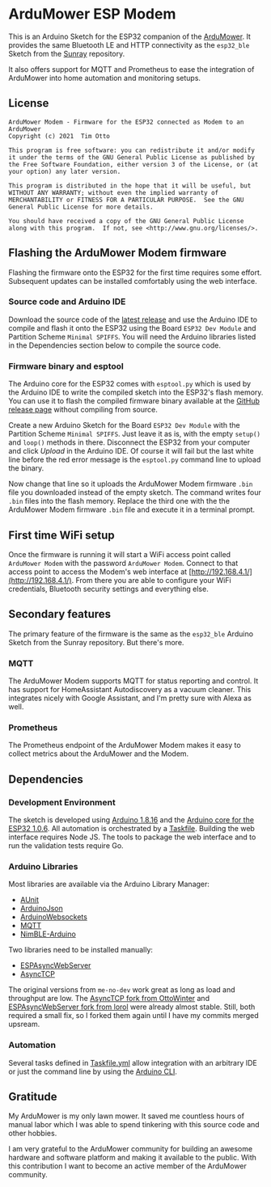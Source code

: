 # ArduMower ESP Modem

This is an Arduino Sketch for the ESP32 companion of the [ArduMower](https://www.ardumower.de/).
It provides the same Bluetooth LE and HTTP connectivity as the `esp32_ble` Sketch from the [Sunray](https://github.com/ardumower/Sunray) repository.

It also offers support for MQTT and Prometheus to ease the integration of ArduMower into home automation and monitoring setups.

## License

```
ArduMower Modem - Firmware for the ESP32 connected as Modem to an ArduMower
Copyright (c) 2021  Tim Otto

This program is free software: you can redistribute it and/or modify it under the terms of the GNU General Public License as published by the Free Software Foundation, either version 3 of the License, or (at your option) any later version.

This program is distributed in the hope that it will be useful, but WITHOUT ANY WARRANTY; without even the implied warranty of MERCHANTABILITY or FITNESS FOR A PARTICULAR PURPOSE.  See the GNU General Public License for more details.

You should have received a copy of the GNU General Public License along with this program.  If not, see <http://www.gnu.org/licenses/>.
```

## Flashing the ArduMower Modem firmware

Flashing the firmware onto the ESP32 for the first time requires some effort. Subsequent updates can be installed comfortably using the web interface.

### Source code and Arduino IDE

Download the source code of the [latest release](https://github.com/timotto/ardumower-modem/releases) and use the Arduino IDE to compile and flash it onto the ESP32 using the Board `ESP32 Dev Module` and Partition Scheme `Minimal SPIFFS`. You will need the Arduino libraries listed in the Dependencies section below to compile the source code.

### Firmware binary and esptool

The Arduino core for the ESP32 comes with `esptool.py` which is used by the Arduino IDE to write the compiled sketch into the ESP32's flash memory. You can use it to flash the compiled firmware binary available at the [GitHub release page](https://github.com/timotto/ardumower-modem/releases) without compiling from source.

Create a new Arduino Sketch for the Board `ESP32 Dev Module` with the Partition Scheme `Minimal SPIFFS`. Just leave it as is, with the empty `setup()` and `loop()` methods in there. Disconnect the ESP32 from your computer and click _Upload_ in the Arduino IDE. Of course it will fail but the last white line before the red error message is the `esptool.py` command line to upload the binary.

Now change that line so it uploads the ArduMower Modem firmware `.bin` file you downloaded instead of the empty sketch. The command writes four `.bin` files into the flash memory. Replace the third one with the the ArduMower Modem firmware `.bin` file and execute it in a terminal prompt.

## First time WiFi setup

Once the firmware is running it will start a WiFi access point called `ArduMower Modem` with the password `ArduMower Modem`. Connect to that access point to access the Modem's web interface at [http://192.168.4.1/](http://192.168.4.1/). From there you are able to configure your WiFi credentials, Bluetooth security settings and everything else.

## Secondary features

The primary feature of the firmware is the same as the `esp32_ble` Arduino Sketch from the Sunray repository. But there's more.

### MQTT

The ArduMower Modem supports MQTT for status reporting and control. It has support for HomeAssistant Autodiscovery as a vacuum cleaner. This integrates nicely with Google Assistant, and I'm pretty sure with Alexa as well.

### Prometheus

The Prometheus endpoint of the ArduMower Modem makes it easy to collect metrics about the ArduMower and the Modem.

## Dependencies

### Development Environment

The sketch is developed using [Arduino 1.8.16](https://www.arduino.cc/) and the [Arduino core for the ESP32 1.0.6](https://github.com/espressif/arduino-esp32). All automation is orchestrated by a [Taskfile](https://taskfile.dev/).
Building the web interface requires Node JS. The tools to package the web interface and to run the validation tests require Go.

### Arduino Libraries

Most libraries are available via the Arduino Library Manager:
- [AUnit](https://github.com/bxparks/AUnit)
- [ArduinoJson](https://arduinojson.org/)
- [ArduinoWebsockets](https://github.com/gilmaimon/ArduinoWebsockets)
- [MQTT](https://github.com/256dpi/arduino-mqtt)
- [NimBLE-Arduino](https://github.com/h2zero/NimBLE-Arduino)

Two libraries need to be installed manually:
- [ESPAsyncWebServer](https://github.com/timotto/ESPAsyncWebServer)
- [AsyncTCP](https://github.com/timotto/AsyncTCP)

The original versions from `me-no-dev` work great as long as load and throughput are low. The [AsyncTCP fork from OttoWinter](https://github.com/OttoWinter/AsyncTCP.git) and [ESPAsyncWebServer fork from lorol](https://github.com/lorol/ESPAsyncWebServer.git) were already almost stable. Still, both required a small fix, so I forked them again until I have my commits merged upsream.

### Automation

Several tasks defined in [Taskfile.yml](Taskfile.yml) allow integration with an arbitrary IDE or just the command line by using the [Arduino CLI](https://github.com/arduino/arduino-cli).

## Gratitude

My ArduMower is my only lawn mower. It saved me countless hours of manual labor which I was able to spend tinkering with this source code and other hobbies.

I am very grateful to the ArduMower community for building an awesome hardware and software platform and making it available to the public. With this contribution I want to become an active member of the ArduMower community.
